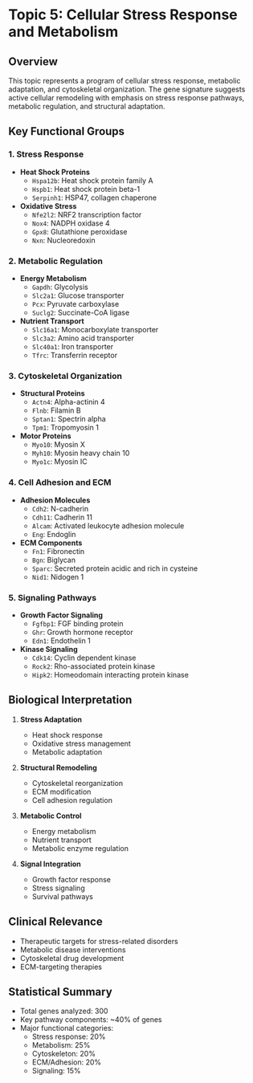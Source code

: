 # Topic 5: Cellular Stress Response and Metabolism

## Overview
This topic represents a program of cellular stress response, metabolic adaptation, and cytoskeletal organization. The gene signature suggests active cellular remodeling with emphasis on stress response pathways, metabolic regulation, and structural adaptation.

## Key Functional Groups

### 1. Stress Response
- **Heat Shock Proteins**
  - `Hspa12b`: Heat shock protein family A
  - `Hspb1`: Heat shock protein beta-1
  - `Serpinh1`: HSP47, collagen chaperone
- **Oxidative Stress**
  - `Nfe2l2`: NRF2 transcription factor
  - `Nox4`: NADPH oxidase 4
  - `Gpx8`: Glutathione peroxidase
  - `Nxn`: Nucleoredoxin

### 2. Metabolic Regulation
- **Energy Metabolism**
  - `Gapdh`: Glycolysis
  - `Slc2a1`: Glucose transporter
  - `Pcx`: Pyruvate carboxylase
  - `Suclg2`: Succinate-CoA ligase
- **Nutrient Transport**
  - `Slc16a1`: Monocarboxylate transporter
  - `Slc3a2`: Amino acid transporter
  - `Slc40a1`: Iron transporter
  - `Tfrc`: Transferrin receptor

### 3. Cytoskeletal Organization
- **Structural Proteins**
  - `Actn4`: Alpha-actinin 4
  - `Flnb`: Filamin B
  - `Sptan1`: Spectrin alpha
  - `Tpm1`: Tropomyosin 1
- **Motor Proteins**
  - `Myo10`: Myosin X
  - `Myh10`: Myosin heavy chain 10
  - `Myo1c`: Myosin IC

### 4. Cell Adhesion and ECM
- **Adhesion Molecules**
  - `Cdh2`: N-cadherin
  - `Cdh11`: Cadherin 11
  - `Alcam`: Activated leukocyte adhesion molecule
  - `Eng`: Endoglin
- **ECM Components**
  - `Fn1`: Fibronectin
  - `Bgn`: Biglycan
  - `Sparc`: Secreted protein acidic and rich in cysteine
  - `Nid1`: Nidogen 1

### 5. Signaling Pathways
- **Growth Factor Signaling**
  - `Fgfbp1`: FGF binding protein
  - `Ghr`: Growth hormone receptor
  - `Edn1`: Endothelin 1
- **Kinase Signaling**
  - `Cdk14`: Cyclin dependent kinase
  - `Rock2`: Rho-associated protein kinase
  - `Hipk2`: Homeodomain interacting protein kinase

## Biological Interpretation

1. **Stress Adaptation**
   - Heat shock response
   - Oxidative stress management
   - Metabolic adaptation

2. **Structural Remodeling**
   - Cytoskeletal reorganization
   - ECM modification
   - Cell adhesion regulation

3. **Metabolic Control**
   - Energy metabolism
   - Nutrient transport
   - Metabolic enzyme regulation

4. **Signal Integration**
   - Growth factor response
   - Stress signaling
   - Survival pathways

## Clinical Relevance
- Therapeutic targets for stress-related disorders
- Metabolic disease interventions
- Cytoskeletal drug development
- ECM-targeting therapies

## Statistical Summary
- Total genes analyzed: 300
- Key pathway components: ~40% of genes
- Major functional categories:
  - Stress response: 20%
  - Metabolism: 25%
  - Cytoskeleton: 20%
  - ECM/Adhesion: 20%
  - Signaling: 15% 